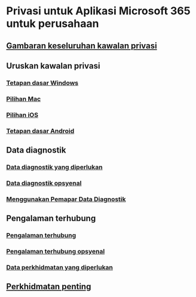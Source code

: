 # Privasi untuk Aplikasi Microsoft 365 untuk perusahaan

## [Gambaran keseluruhan kawalan privasi](overview-privacy-controls.md)

## Uruskan kawalan privasi
### [Tetapan dasar Windows](manage-privacy-controls.md)
### [Pilihan Mac](mac-privacy-preferences.md)
### [Pilihan iOS](ios-privacy-preferences.md)
### [Tetapan dasar Android](android-privacy-controls.md)

## Data diagnostik
### [Data diagnostik yang diperlukan](required-diagnostic-data.md)
### [Data diagnostik opsyenal](optional-diagnostic-data.md)
### [Menggunakan Pemapar Data Diagnostik](https://support.office.com/article/cf761ce9-d805-4c60-a339-4e07f3182855)

## Pengalaman terhubung
### [Pengalaman terhubung](connected-experiences.md)
### [Pengalaman terhubung opsyenal](optional-connected-experiences.md)
### [Data perkhidmatan yang diperlukan](required-service-data.md)

## [Perkhidmatan penting](essential-services.md)